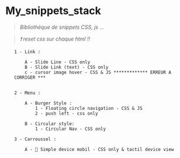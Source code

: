 # My_snippets_stack
>*Bibliothèque de snippets CSS, js ...*

>*❗ reset css sur chaque html !!*

<ul>

    1 - Link :

        A - Slide Line - CSS only
        B - Slide Link (text) - CSS only
        c - cursor image hover - CSS & JS ************* ERREUR A CORRIGER ***


    2 - Menu :

        A - Burger Style :
            1️ - Floating circle navigation - CSS & JS
            2 - push left - css only
            
        B - Circular style:
            1 - Circular Nav - CSS only

    3 - Carroussel :

        A - 📲 Simple device mobil - CSS only & tactil device view

</ul>

